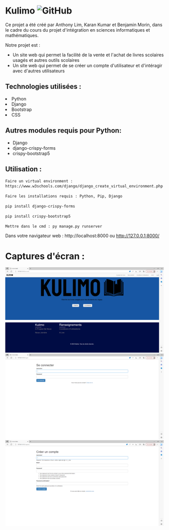# Kulimo <img alt="GitHub" src="https://img.shields.io/github/license/smahesh29/Django-WebApp">

Ce projet a été créé par Anthony Lim, Karan Kumar et Benjamin Morin, dans le cadre du cours du projet d'intégration en sciences informatiques et mathématiques.

Notre projet est : 
- Un site web qui permet la facilité de la vente et l'achat de livres scolaires usagés et autres outils scolaires 
- Un site web qui permet de se créer un compte d'utilisateur et d'intéragir avec d'autres utilisateurs

<h2>Technologies utilisées :</h2>
    <li>Python</li>
    <li>Django</li>
    <li>Bootstrap</li>
    <li>CSS</li>

<h2>Autres modules requis pour Python:</h2>
<ul>
    <li>Django</li>
    <li>django-crispy-forms</li>
    <li>crispy-bootstrap5</li>
</ul>

<h2>Utilisation :</h2>

    Faire un virtual environment : https://www.w3schools.com/django/django_create_virtual_environment.php

    Faire les installations requis : Python, Pip, Django

    pip install django-crispy-forms

    pip install crispy-bootstrap5 

    Mettre dans le cmd : py manage.py runserver
    
   Dans votre navigateur web : http://localhost:8000 ou http://127.0.0.1:8000/

# Captures d'écran :

<img src = "Kulimo\static\img\Capture1.PNG">
<img src = "Kulimo\static\img\Capture2.PNG">
<img src = "Kulimo\static\img\Capture3.PNG">








